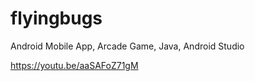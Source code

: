 # flyingbugs
 Android Mobile App, Arcade Game, Java, Android Studio
 
 https://youtu.be/aaSAFoZ71gM
